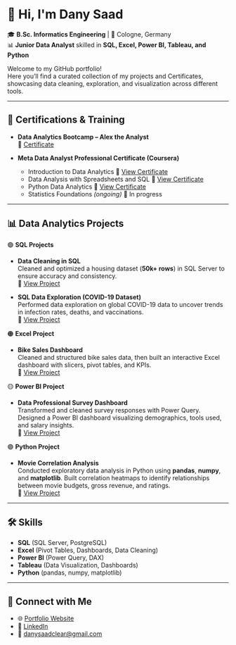 # 👋 Hi, I'm Dany Saad  
🎓 **B.Sc. Informatics Engineering** | 📍 Cologne, Germany  
📊 **Junior Data Analyst** skilled in **SQL, Excel, Power BI, Tableau, and Python**  

Welcome to my GitHub portfolio!  
Here you’ll find a curated collection of my projects and Certificates, showcasing data cleaning, exploration, and visualization across different tools.  

---

## 📜 Certifications & Training  

- **Data Analytics Bootcamp – Alex the Analyst**  
  🔗 <a href="https://github.com/DanySaad002/PortfolioProjects/blob/main/Data%20Analytics%20Bootcamp%20Certification%20of%20Completion.png" target="_blank">Certificate</a>  

- **Meta Data Analyst Professional Certificate (Coursera)**  
  - Introduction to Data Analytics
      🔗 <a href="https://coursera.org/share/4b6090a213e1bc773f5a925ae232233b" target="_blank">View Certificate</a>
  - Data Analysis with Spreadsheets and SQL
      🔗 <a href="https://coursera.org/share/6ade9daf0deb8191792a86fc424a9bc2" target="_blank">View Certificate</a>
  - Python Data Analytics
      🔗 <a href="https://coursera.org/share/20c96b291696a7437d0e6d278c24a0aa" target="_blank">View Certificate</a>
  - Statistics Foundations *(ongoing)*
      📌 In progress

---

## 📊 Data Analytics Projects  

🟢 **SQL Projects**  
- **Data Cleaning in SQL**  
  Cleaned and optimized a housing dataset (**50k+ rows**) in SQL Server to ensure accuracy and consistency.  
  🔗 <a href="https://github.com/DanySaad002/PortfolioProjects/blob/main/Data%20Cleaning%20in%20SQL.sql" target="_blank">View Project</a>  

- **SQL Data Exploration (COVID-19 Dataset)**  
  Performed data exploration on global COVID-19 data to uncover trends in infection rates, deaths, and vaccinations.  
  🔗 <a href="https://github.com/DanySaad002/PortfolioProjects/blob/main/Data%20Analyst%20Portfolio%20Project%20SQL%20Data%20Exploration.sql" target="_blank">View Project</a>  

🟠 **Excel Project**  
- **Bike Sales Dashboard**  
  Cleaned and structured bike sales data, then built an interactive Excel dashboard with slicers, pivot tables, and KPIs.  
  🔗 <a href="https://github.com/DanySaad002/PortfolioProjects/blob/main/Excel%20Project%20Bike%20Sales.xlsx" target="_blank">View Project</a>  

🟡 **Power BI Project**  
- **Data Professional Survey Dashboard**  
  Transformed and cleaned survey responses with Power Query. Designed a Power BI dashboard visualizing demographics, tools used, and salary insights.  
  🔗 <a href="https://github.com/DanySaad002/PortfolioProjects/blob/main/Power%20BI%20Project%20%E2%80%93%20Data%20Professional%20Survey.pbix" target="_blank">View Project</a>  

🟣 **Python Project**  
- **Movie Correlation Analysis**  
  Conducted exploratory data analysis in Python using **pandas**, **numpy**, and **matplotlib**. Built correlation heatmaps to identify relationships between movie budgets, gross revenue, and ratings.  
  🔗 <a href="https://github.com/DanySaad002/PortfolioProjects/blob/main/Movie%20Correlation%20Project.ipynb" target="_blank">View Project</a>  

---

## 🛠️ Skills  

- **SQL** (SQL Server, PostgreSQL)  
- **Excel** (Pivot Tables, Dashboards, Data Cleaning)  
- **Power BI** (Power Query, DAX)  
- **Tableau** (Data Visualization, Dashboards)  
- **Python** (pandas, numpy, matplotlib)  

---

## 🤳 Connect with Me  

- 🌐 <a href="https://danysaad002.github.io/Dany-Saad.github.io/" target="_blank">Portfolio Website</a>  
- 💼 <a href="https://www.linkedin.com/in/dany-saad-02b269330/" target="_blank">LinkedIn</a>  
- 📧 <a href="mailto:danysaadclear@gmail.com" target="_blank">danysaadclear@gmail.com</a>  
